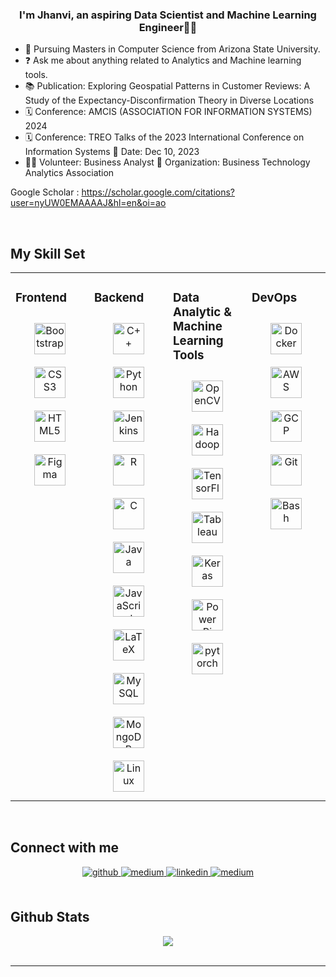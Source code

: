 ### <div align="center">I'm Jhanvi, an aspiring Data Scientist and Machine Learning Engineer👨‍💻</div>  
  

- 🌱 Pursuing Masters in Computer Science from Arizona State University.  
- ❓ Ask me about anything related to Analytics and Machine learning tools.
- 📚 Publication: Exploring Geospatial Patterns in Customer Reviews: A Study of the Expectancy-Disconfirmation Theory in Diverse Locations
- 🗓️ Conference: AMCIS (ASSOCIATION FOR INFORMATION SYSTEMS) 2024 
- 🗓️ Conference: TREO Talks of the 2023 International Conference on Information Systems
  📅 Date: Dec 10, 2023
- 👩‍💼 Volunteer: Business Analyst
  🏢 Organization: Business Technology Analytics Association

Google Scholar : https://scholar.google.com/citations?user=nyUW0EMAAAAJ&hl=en&oi=ao
  
<br/>  

## My Skill Set  
<table><tr><td valign="top" width="25%">

### Frontend  
<div align="center">  
<img style="margin: 10px" src="https://profilinator.rishav.dev/skills-assets/bootstrap-plain.svg" alt="Bootstrap" height="50" />
<img style="margin: 10px" src="https://profilinator.rishav.dev/skills-assets/css3-original-wordmark.svg" alt="CSS3" height="50" /> 
<img style="margin: 10px" src="https://profilinator.rishav.dev/skills-assets/html5-original-wordmark.svg" alt="HTML5" height="50" />  
<img style="margin: 10px" src="https://profilinator.rishav.dev/skills-assets/figma-icon.svg" alt="Figma" height="50" />  

</div>
</td><td valign="top" width="25%">

### Backend  
<div align="center">  
<img style="margin: 10px" src="https://profilinator.rishav.dev/skills-assets/cplusplus-original.svg" alt="C++" height="50" /></a>  
<img style="margin: 10px" src="https://profilinator.rishav.dev/skills-assets/python-original.svg" alt="Python" height="50" /></a>  
<img style="margin: 10px" src="https://profilinator.rishav.dev/skills-assets/jenkins-icon.svg" alt="Jenkins" height="50" /></a>
<img style="margin: 10px" src="https://profilinator.rishav.dev/skills-assets/r.svg" alt="R" height="50" /></a>  
<img style="margin: 10px" src="https://profilinator.rishav.dev/skills-assets/c-original.svg" alt="C" height="50" /></a>  
<img style="margin: 10px" src="https://profilinator.rishav.dev/skills-assets/java-original-wordmark.svg" alt="Java" height="50" /></a>  
<img style="margin: 10px" src="https://profilinator.rishav.dev/skills-assets/javascript-original.svg" alt="JavaScript" height="50" /></a>  
<img style="margin: 10px" src="https://profilinator.rishav.dev/skills-assets/latex.png" alt="LaTeX" height="50" /></a>  
<img style="margin: 10px" src="https://profilinator.rishav.dev/skills-assets/mysql-original-wordmark.svg" alt="MySQL" height="50" /></a>  
<img style="margin: 10px" src="https://profilinator.rishav.dev/skills-assets/mongodb-original-wordmark.svg" alt="MongoDB" height="50" /></a>  
<img style="margin: 10px" src="https://profilinator.rishav.dev/skills-assets/linux-original.svg" alt="Linux" height="50" /></a>  

</div>
</td><td valign="top" width="25%">

### Data Analytic & Machine Learning Tools
<div align="center">  
<img style="margin: 10px" src="https://profilinator.rishav.dev/skills-assets/opencv-icon.svg" alt="OpenCV" height="50" /></a>  
<img style="margin: 10px" src="https://profilinator.rishav.dev/skills-assets/apache_hadoop-icon.svg" alt="Hadoop" height="50" /></a>  
<img style="margin: 10px" src="https://profilinator.rishav.dev/skills-assets/tensorflow-icon.svg" alt="TensorFlow" height="50" /></a>  
<img style="margin: 10px" src="https://profilinator.rishav.dev/skills-assets/tableau.svg" alt="Tableau" height="50" /></a>  
<img style="margin: 10px" src="https://profilinator.rishav.dev/skills-assets/keras.png" alt="Keras" height="50" /></a>  
<img style="margin: 10px" src="https://profilinator.rishav.dev/skills-assets/powerbi.png" alt="Power Bi" height="50" /></a>  
<img style="margin: 10px" src="https://profilinator.rishav.dev/skills-assets/pytorch-icon.svg" alt="pytorch" height="50" /></a>  
</div>

</td><td valign="top" width="25%">

### DevOps  
<div align="center">  
<img style="margin: 10px" src="https://profilinator.rishav.dev/skills-assets/docker-original-wordmark.svg" alt="Docker" height="50" />  
<img style="margin: 10px" src="https://profilinator.rishav.dev/skills-assets/amazonwebservices-original-wordmark.svg" alt="AWS" height="50" />  
<img style="margin: 10px" src="https://profilinator.rishav.dev/skills-assets/google_cloud-icon.svg" alt="GCP" height="50" />  
<img style="margin: 10px" src="https://profilinator.rishav.dev/skills-assets/git-scm-icon.svg" alt="Git" height="50" />  
<img style="margin: 10px" src="https://profilinator.rishav.dev/skills-assets/gnu_bash-icon.svg" alt="Bash" height="50" />  
</div>

</td></tr></table>  

<br/>  


## Connect with me  
<div align="center">
<a href="https://github.com/Jhanvi2001" target="_blank">
<img src=https://img.shields.io/badge/github-%2324292e.svg?&style=for-the-badge&logo=github&logoColor=white alt=github style="margin-bottom: 5px;" />
</a>
<a href="https://medium.com/@jhanvi-shah" target="_blank">
<img src=https://img.shields.io/badge/medium-%2300acee.svg?&style=for-the-badge&logo=medium&logoColor=white alt=medium style="margin-bottom: 5px;" />
</a>
<a href="https://www.linkedin.com/in/jhanvi2001/" target="_blank">
<img src=https://img.shields.io/badge/linkedin-%231E77B5.svg?&style=for-the-badge&logo=linkedin&logoColor=white alt=linkedin style="margin-bottom: 5px;" />
</a>
<a href="https://medium.com/@jhanvi-shah" target="_blank">
  <img src=https://img.shields.io/badge/medium-%2308090A.svg?&style=for-the-badge&logo=medium&logoColor=white alt=medium style="margin-bottom: 5px;" />
</a>  
</div>  
  

<br/>  


## Github Stats  
<div align="center"><img src="https://github-readme-stats.vercel.app/api?username=Jhanvi2001&show_icons=true&count_private=true&hide_border=true" align="center" /></div>  

<br/>  

<!--
## Spotify Track currently listening.
  

<br/>  

<div align="center"><img src="https://spotify-github-profile.vercel.app/api/view?uid=kairavk&cover_image=true&theme=default" /></div>  

<br/>  

<div align="center">
<img src="https://komarev.com/ghpvc/?username=kairavkkp&&style=flat-square" align="center" />
</div>  
  

<br/>  


<br />
-->
----
